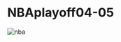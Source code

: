 # NBAplayoff04-05
![nba](https://user-images.githubusercontent.com/44934005/116624548-19abdb80-a916-11eb-8da6-39c7ec77b769.png)
